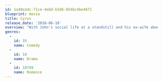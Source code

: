 ```yaml
---
id: 1a40a1dc-71ce-4ebd-b3d6-854bc4be4671
blueprint: movie
title: Cyrus
release_date: '2010-06-18'
overview: "With John's social life at a standstill and his ex-wife about to get remarried, a down on his luck divorcée finally meets the woman of his dreams, only to discover she has another man in her life - her son. Before long, the two are locked in a battle of wits for the woman they both love-and it appears only one man can be left standing when it's over."
genres:
  -
    id: 35
    name: Comedy
  -
    id: 18
    name: Drama
  -
    id: 10749
    name: Romance
---
```

